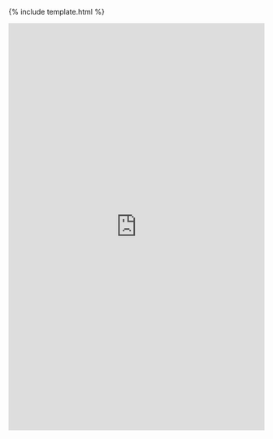 {% include template.html %}

<iframe frameborder="0" width="100%" height="800px" src="https://replit.com/@SamiDeshatty/APCSA3#src/Menu.java">